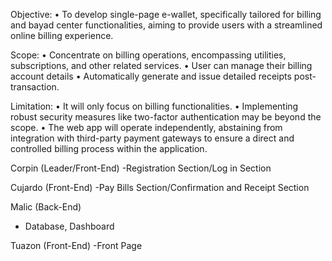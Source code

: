 Objective:
• To develop single-page e-wallet, specifically tailored for billing and bayad center functionalities, aiming to provide users with a streamlined online billing experience.
 
Scope:
• Concentrate on billing operations, encompassing utilities, subscriptions, and other related services.
• User can manage their billing account details
• Automatically generate and issue detailed receipts post-transaction.
 
Limitation:
• It will only focus on billing functionalities.
• Implementing robust security measures like two-factor authentication may be beyond the scope.
• The web app will operate independently, abstaining from integration with third-party payment gateways to ensure a direct and controlled billing process within the application.



Corpin (Leader/Front-End)
-Registration Section/Log in Section

Cujardo (Front-End)
-Pay Bills Section/Confirmation and Receipt Section

Malic (Back-End)
- Database, Dashboard 

Tuazon (Front-End)
-Front Page 
